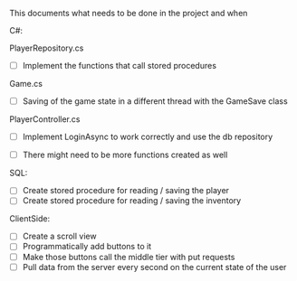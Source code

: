 This documents what needs to be done in the project and when

C#:

PlayerRepository.cs
- [ ] Implement the functions that call stored procedures

Game.cs
- [ ] Saving of the game state in a different thread with the GameSave class

PlayerController.cs
- [ ] Implement LoginAsync to work correctly and use the db repository 
- [ ] There might need to be more functions created as well


SQL:
- [ ] Create stored procedure for reading / saving the player
- [ ] Create stored procedure for reading / saving the inventory

ClientSide:
- [ ] Create a scroll view 
- [ ] Programmatically add buttons to it
- [ ] Make those buttons call the middle tier with put requests
- [ ] Pull data from the server every second on the current state of the user
